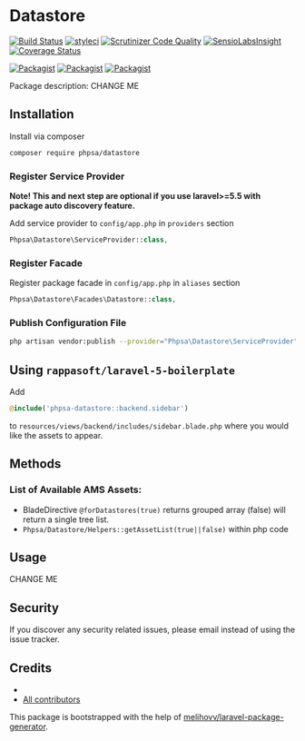 # Datastore

[![Build Status](https://travis-ci.org/phpsa/datastore.svg?branch=master)](https://travis-ci.org/phpsa/datastore)
[![styleci](https://styleci.io/repos/CHANGEME/shield)](https://styleci.io/repos/CHANGEME)
[![Scrutinizer Code Quality](https://scrutinizer-ci.com/g/phpsa/datastore/badges/quality-score.png?b=master)](https://scrutinizer-ci.com/g/phpsa/datastore/?branch=master)
[![SensioLabsInsight](https://insight.sensiolabs.com/projects/CHANGEME/mini.png)](https://insight.sensiolabs.com/projects/CHANGEME)
[![Coverage Status](https://coveralls.io/repos/github/phpsa/datastore/badge.svg?branch=master)](https://coveralls.io/github/phpsa/datastore?branch=master)

[![Packagist](https://img.shields.io/packagist/v/phpsa/datastore.svg)](https://packagist.org/packages/phpsa/datastore)
[![Packagist](https://poser.pugx.org/phpsa/datastore/d/total.svg)](https://packagist.org/packages/phpsa/datastore)
[![Packagist](https://img.shields.io/packagist/l/phpsa/datastore.svg)](https://packagist.org/packages/phpsa/datastore)

Package description: CHANGE ME

## Installation

Install via composer
```bash
composer require phpsa/datastore
```

### Register Service Provider

**Note! This and next step are optional if you use laravel>=5.5 with package
auto discovery feature.**

Add service provider to `config/app.php` in `providers` section
```php
Phpsa\Datastore\ServiceProvider::class,
```

### Register Facade

Register package facade in `config/app.php` in `aliases` section
```php
Phpsa\Datastore\Facades\Datastore::class,
```

### Publish Configuration File

```bash
php artisan vendor:publish --provider="Phpsa\Datastore\ServiceProvider" --tag="config"
```

## Using `rappasoft/laravel-5-boilerplate`
Add
```php
@include('phpsa-datastore::backend.sidebar')
```
to `resources/views/backend/includes/sidebar.blade.php` where you would like the assets to appear.

## Methods

### List of Available AMS Assets:
* BladeDirective `@forDatastores(true)` returns grouped array (false) will return a single tree list.
* `Phpsa/Datastore/Helpers::getAssetList(true||false)` within php code

## Usage

CHANGE ME

## Security

If you discover any security related issues, please email
instead of using the issue tracker.

## Credits

- [](https://github.com/phpsa/datastore)
- [All contributors](https://github.com/phpsa/datastore/graphs/contributors)

This package is bootstrapped with the help of
[melihovv/laravel-package-generator](https://github.com/melihovv/laravel-package-generator).
